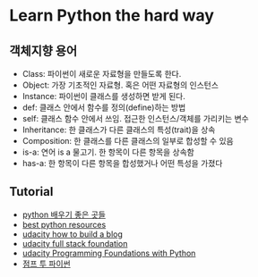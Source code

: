 # Learn Python the hard way
## 객체지향 용어
- Class: 파이썬이 새로운 자료형을 만들도록 한다.
- Object: 가장 기초적인 자료형. 혹은 어떤 자료형의 인스턴스
- Instance: 파이썬이 클래스를 생성하면 받게 된다.
- def: 클래스 안에서 함수를 정의(define)하는 방법
- self: 클래스 함수 안에서 쓰임. 접근한 인스턴스/객체를 가리키는 변수
- Inheritance: 한 클래스가 다른 클래스의 특성(trait)을 상속
- Composition: 한 클래스를 다른 클래스의 일부로 합성할 수 있음
- is-a: 연어 is a 물고기. 한 항목이 다른 항목을 상속함
- has-a: 한 항목이 다른 항목을 합성했거나 어떤 특성을 가졌다

## Tutorial
- [python 배우기 좋은 곳들](https://nolboo.github.io/blog/2014/08/10/the-best-way-to-learn-python/)
- [best python resources](http://www.sangkon.com/2015/09/16/best_python_resources_kor/)
- [udacity how to build a blog](https://www.udacity.com/course/web-development--cs253)
- [udacity full stack foundation](https://www.udacity.com/courses/ud088)
- [udacity Programming Foundations with Python](https://www.udacity.com/courses/ud036)
- [점프 투 파이썬](https://wikidocs.net/6)
